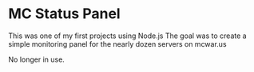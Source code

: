 # MC Status Panel

This was one of my first projects using Node.js
The goal was to create a simple monitoring panel for the nearly dozen servers on mcwar.us

No longer in use. 
